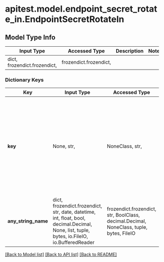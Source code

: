 # apitest.model.endpoint_secret_rotate_in.EndpointSecretRotateIn

## Model Type Info
Input Type | Accessed Type | Description | Notes
------------ | ------------- | ------------- | -------------
dict, frozendict.frozendict,  | frozendict.frozendict,  |  | 

### Dictionary Keys
Key | Input Type | Accessed Type | Description | Notes
------------ | ------------- | ------------- | ------------- | -------------
**key** | None, str,  | NoneClass, str,  | The endpoint&#x27;s verification secret. If &#x60;null&#x60; is passed, a secret is automatically generated. Format: &#x60;base64&#x60; encoded random bytes optionally prefixed with &#x60;whsec_&#x60;. Recommended size: 24. | [optional] 
**any_string_name** | dict, frozendict.frozendict, str, date, datetime, int, float, bool, decimal.Decimal, None, list, tuple, bytes, io.FileIO, io.BufferedReader | frozendict.frozendict, str, BoolClass, decimal.Decimal, NoneClass, tuple, bytes, FileIO | any string name can be used but the value must be the correct type | [optional]

[[Back to Model list]](../../README.md#documentation-for-models) [[Back to API list]](../../README.md#documentation-for-api-endpoints) [[Back to README]](../../README.md)

